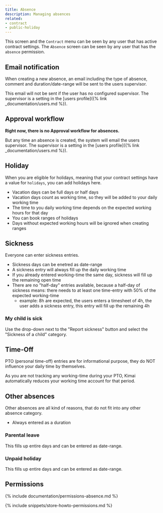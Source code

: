 ```yaml
---
title: Absence
description: Managing absences
related:
- contract
- public-holiday
---
```


This screen and the `Contract` menu can be seen by any user that has active contract settings.
The `Absence` screen can be seen by any user that has the `absence` permission.

## Email notification

When creating a new absence, an email including the type of absence, comment and duration/date-range will be sent to the users supervisor.

This email will not be sent if the user has no configured supervisor.
The supervisor is a setting in the [users profile]({% link _documentation/users.md %}).

## Approval workflow

**Right now, there is no Approval workflow for absences.**

But any time an absence is created, the system will email the users supervisor.
The supervisor is a setting in the [users profile]({% link _documentation/users.md %}).

## Holiday

When you are eligible for holidays, meaning that your contract settings have a value for `holidays`, you can add holidays here.

- Vacation days can be full days or half days
- Vacation days count as working time, so they will be added to your daily working time
- The time to you daily working time depends on the expected working hours for that day
- You can book ranges of holidays
- Days without expected working hours will be ignored when creating ranges

## Sickness

Everyone can enter sickness entries. 

- Sickness days can be enetred as date-range
- A sickness entry will always fill up the daily working time
- If you already entered working-time the same day, sickness will fill up the remaining open time
- There are no "half-day" entries available, because a half-day of sickness means: there needs to at least one time-entry with 50% of the expected working-time
  - example: 8h are expected, the users enters a timesheet of 4h, the user adds a sickness entry, this entry will fill up the remaining 4h

### My child is sick

Use the drop-down next to the "Report sickness" button and select the "Sickness of a child" category.

## Time-Off

PTO (personal time-off) entries are for informational purpose, they do NOT influence your daily time by themselves.

As you are not tracking any working-time during your PTO, Kimai automatically reduces your working time account for that period.

## Other absences

Other absences are all kind of reasons, that do not fit into any other absence category. 

- Always entered as a duration  

### Parental leave

This fills up entire days and can be entered as date-range.

### Unpaid holiday

This fills up entire days and can be entered as date-range.

## Permissions

{% include documentation/permissions-absence.md %}

{% include snippets/store-howto-permissions.md %}
